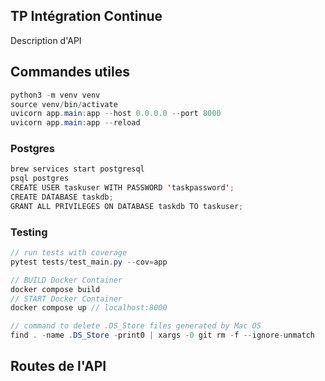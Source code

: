 ## TP Intégration Continue
Description d'API

## Commandes utiles
```java
python3 -m venv venv
source venv/bin/activate
uvicorn app.main:app --host 0.0.0.0 --port 8000
uvicorn app.main:app --reload   
```

### Postgres
```java
brew services start postgresql
psql postgres
CREATE USER taskuser WITH PASSWORD 'taskpassword';
CREATE DATABASE taskdb;
GRANT ALL PRIVILEGES ON DATABASE taskdb TO taskuser;
```

### Testing
```java
// run tests with coverage
pytest tests/test_main.py --cov=app   
```

```java
// BUILD Docker Container
docker compose build
// START Docker Container
docker compose up // localhost:8000
```

```java
// command to delete .DS_Store files generated by Mac OS
find . -name .DS_Store -print0 | xargs -0 git rm -f --ignore-unmatch
```

## Routes de l'API